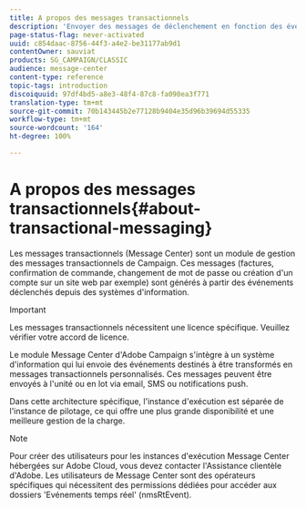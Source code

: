 ```yaml
---
title: A propos des messages transactionnels
description: 'Envoyer des messages de déclenchement en fonction des événements générés à partir de systèmes d''information. '
page-status-flag: never-activated
uuid: c854daac-8756-44f3-a4e2-be31177ab9d1
contentOwner: sauviat
products: SG_CAMPAIGN/CLASSIC
audience: message-center
content-type: reference
topic-tags: introduction
discoiquuid: 97df4bd5-a8e3-48f4-87c8-fa090ea3f771
translation-type: tm+mt
source-git-commit: 70b143445b2e77128b9404e35d96b39694d55335
workflow-type: tm+mt
source-wordcount: '164'
ht-degree: 100%

---
```



# A propos des messages transactionnels{#about-transactional-messaging}

Les messages transactionnels (Message Center) sont un module de gestion des messages transactionnels de Campaign. Ces messages (factures, confirmation de commande, changement de mot de passe ou création d&#39;un compte sur un site web par exemple) sont générés à partir des événements déclenchés depuis des systèmes d&#39;information.

>[!IMPORTANT]
>
>Les messages transactionnels nécessitent une licence spécifique. Veuillez vérifier votre accord de licence.

Le module Message Center d&#39;Adobe Campaign s&#39;intègre à un système d&#39;information qui lui envoie des événements destinés à être transformés en messages transactionnels personnalisés. Ces messages peuvent être envoyés à l&#39;unité ou en lot via email, SMS ou notifications push.

Dans cette architecture spécifique, l&#39;instance d&#39;exécution est séparée de l&#39;instance de pilotage, ce qui offre une plus grande disponibilité et une meilleure gestion de la charge.

>[!NOTE]
>
>Pour créer des utilisateurs pour les instances d&#39;exécution Message Center hébergées sur Adobe Cloud, vous devez contacter l&#39;Assistance clientèle d&#39;Adobe. Les utilisateurs de Message Center sont des opérateurs spécifiques qui nécessitent des permissions dédiées pour accéder aux dossiers &#39;Evénements temps réel&#39; (nmsRtEvent).
